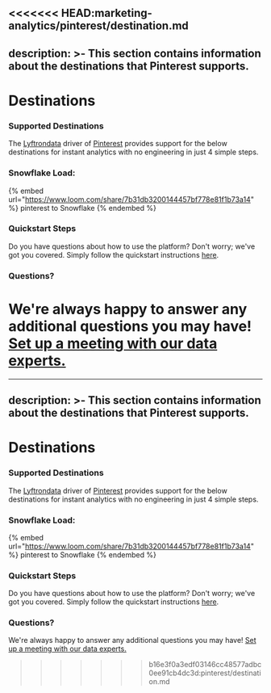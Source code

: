 <<<<<<< HEAD:marketing-analytics/pinterest/destination.md
---
description: >-
    This section contains information about the destinations that Pinterest
    supports.
---

# Destinations

### Supported Destinations

The [Lyftrondata](https://www.lyftrondata.com/) driver of [Pinterest](https://www.lyftrondata.com/integration/marketing-analytics/pinterest/) provides support for the below destinations for instant analytics with no engineering in just 4 simple steps.

### Snowflake Load:

{% embed url="https://www.loom.com/share/7b31db3200144457bf778e81f1b73a14" %}
pinterest to Snowflake
{% endembed %}

### Quickstart Steps

Do you have questions about how to use the platform? Don't worry; we've got you covered. Simply follow the quickstart instructions [here](../../../quickstart-steps.md).

### Questions? <a href="#questions" id="questions"></a>

We're always happy to answer any additional questions you may have! [Set up a meeting with our data experts.](https://www.lyftrondata.com/book-a-meeting/)
=======
---
description: >-
    This section contains information about the destinations that Pinterest
    supports.
---

# Destinations

### Supported Destinations

The [Lyftrondata](https://www.lyftrondata.com/) driver of [Pinterest](https://www.lyftrondata.com/integration/marketing-analytics/pinterest/) provides support for the below destinations for instant analytics with no engineering in just 4 simple steps.

### Snowflake Load:

{% embed url="https://www.loom.com/share/7b31db3200144457bf778e81f1b73a14" %}
pinterest to Snowflake
{% endembed %}

### Quickstart Steps

Do you have questions about how to use the platform? Don't worry; we've got you covered. Simply follow the quickstart instructions [here](../../../quickstart-steps.md).

### Questions? <a href="#questions" id="questions"></a>

We're always happy to answer any additional questions you may have! [Set up a meeting with our data experts.](https://www.lyftrondata.com/book-a-meeting/)
>>>>>>> b16e3f0a3edf03146cc48577adbc0ee91cb4dc3d:pinterest/destination.md

